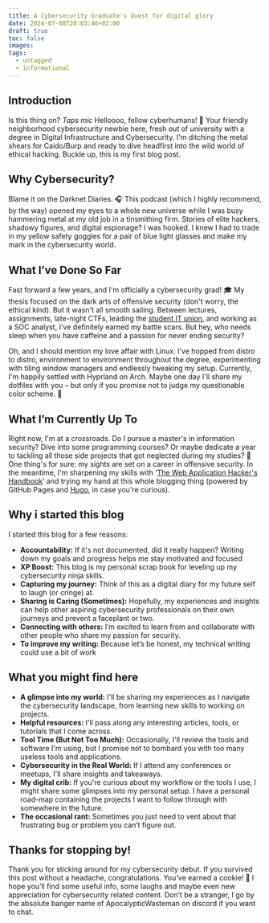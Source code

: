 ```yaml
---
title: A Cybersecurity Graduate's Quest for digital glory
date: 2024-07-08T20:03:46+02:00
draft: true
toc: false
images: 
tags:
  - untagged
  - informational
---
```

## Introduction

Is this thing on? _Taps mic_ Helloooo, fellow cyberhumans! 👋 Your friendly neighborhood cybersecurity newbie here, fresh out of university with a degree in Digital Infrastructure and Cybersecurity. I'm ditching the metal shears for Caido/Burp and ready to dive headfirst into the wild world of ethical hacking. Buckle up, this is my first blog post.

## Why Cybersecurity?
Blame it on the Darknet Diaries. 🎧 This podcast (which I highly recommend, by the way) opened my eyes to a whole new universe while I was busy hammering metal at my old job in a tinsmithing firm. Stories of elite hackers, shadowy figures, and digital espionage? I was hooked. I knew I had to trade in my yellow safety goggles for a pair of blue light glasses and make my mark in the cybersecurity world.

## What I’ve Done So Far
Fast forward a few years, and I'm officially a cybersecurity grad! 🎓 My thesis focused on the dark arts of offensive security (don't worry, the ethical kind). But it wasn't all smooth sailing. Between lectures, assignments, late-night CTFs, leading the [student IT union](https://login.no), and working as a SOC analyst, I've definitely earned my battle scars. But hey, who needs sleep when you have caffeine and a passion for never ending security?

Oh, and I should mention my love affair with Linux. I've hopped from distro to distro, environment to environment throughout the degree, experimenting with tiling window managers and endlessly tweaking my setup. Currently, I'm happily settled with Hyprland on Arch. Maybe one day I'll share my dotfiles with you – but only if you promise not to judge my questionable color scheme. 🫣

## What I’m Currently Up To
Right now, I'm at a crossroads. Do I pursue a master's in information security?  Dive into some programming courses? Or maybe dedicate a year to tackling all those side projects that got neglected during my studies? 🤔 One thing's for sure: my sights are set on a career in offensive security. In the meantime, I'm sharpening my skills with ‘[The Web Application Hacker's Handbook](https://www.amazon.com/Web-Application-Hackers-Handbook-Exploiting/dp/1118026470)’ and trying my hand at this whole blogging thing (powered by GitHub Pages and [Hugo](https://gohugo.io), in case you're curious).

## Why i started this blog
I started this blog for a few reasons:

- **Accountability:** If it's not documented, did it really happen? Writing down my goals and progress helps me stay motivated and focused
- **XP Boost:** This blog is my personal scrap book for leveling up my cybersecurity ninja skills.
- **Capturing my journey:** Think of this as a digital diary for my future self to laugh (or cringe) at.
- **Sharing is Caring (Sometimes):** Hopefully, my experiences and insights can help other aspiring cybersecurity professionals on their own journeys and prevent a faceplant or two.
- **Connecting with others:** I’m excited to learn from and collaborate with other people who share my passion for security.
- **To improve my writing:** Because let’s be honest, my technical writing could use a bit of work


## What you might find here

- **A glimpse into my world:** I'll be sharing my experiences as I navigate the cybersecurity landscape, from learning new skills to working on projects.
- **Helpful resources:** I'll pass along any interesting articles, tools, or tutorials that I come across.
- **Tool Time (But Not Too Much):** Occasionally, I'll review the tools and software I'm using, but I promise not to bombard you with too many useless tools and applications.
- **Cybersecurity in the Real World:** If I attend any conferences or meetups, I'll share insights and takeaways.
- **My digital crib:** If you're curious about my workflow or the tools I use, I might share some glimpses into my personal setup. I have a personal road-map containing the projects I want to follow through with somewhere in the future.
- **The occasional rant:** Sometimes you just need to vent about that frustrating bug or problem you can’t figure out.

## Thanks for stopping by!
Thank you for sticking around for my cybersecurity debut. If you survived this post without a headache, congratulations. You’ve earned a cookie! 🍪 I hope you’ll find some useful info, some laughs and maybe even new appreciation for cybersecurity related content. Don’t be a stranger, I go by the absolute banger name of ApocalypticWasteman on discord if you want to chat. 
